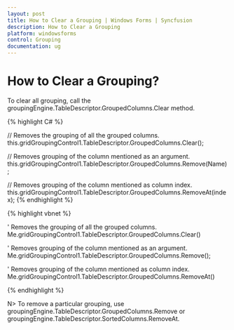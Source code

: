 ```yaml
---
layout: post
title: How to Clear a Grouping | Windows Forms | Syncfusion
description: How to Clear a Grouping
platform: windowsforms
control: Grouping
documentation: ug
---
```


# How to Clear a Grouping?
To clear all grouping, call the groupingEngine.TableDescriptor.GroupedColumns.Clear method.

{% highlight C# %}

// Removes the grouping of all the grouped columns.
this.gridGroupingControl1.TableDescriptor.GroupedColumns.Clear(); 
 
// Removes grouping of the column mentioned as an argument.
this.gridGroupingControl1.TableDescriptor.GroupedColumns.Remove(Name); 
 
// Removes grouping of the column mentioned as column index.
this.gridGroupingControl1.TableDescriptor.GroupedColumns.RemoveAt(index);
{% endhighlight %}

{% highlight vbnet %}

' Removes the grouping of all the grouped columns.
Me.gridGroupingControl1.TableDescriptor.GroupedColumns.Clear() 
 
' Removes grouping of the column mentioned as an argument.
Me.gridGroupingControl1.TableDescriptor.GroupedColumns.Remove();
 
' Removes grouping of the column mentioned as column index.
Me.gridGroupingControl1.TableDescriptor.GroupedColumns.RemoveAt()

{% endhighlight %}

N> To remove a particular grouping, use groupingEngine.TableDescriptor.GroupedColumns.Remove or groupingEngine.TableDescriptor.SortedColumns.RemoveAt.
